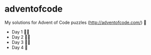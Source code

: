 # adventofcode
My solutions for Advent of Code puzzles (http://adventofcode.com/) :christmas_tree:
* Day 1 :star2::star2:
* Day 2 :star2::star2:
* Day 3 :star2::star2:
* Day 4 :star2:
